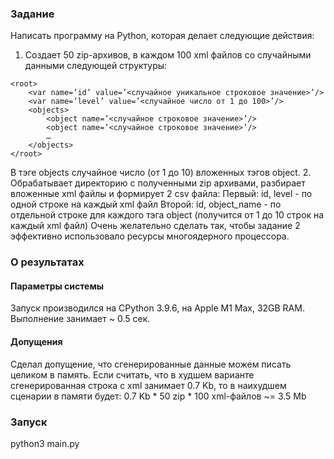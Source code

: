 ### Задание
Написать программу на Python, которая делает следующие действия:
1. Создает 50 zip-архивов, в каждом 100 xml файлов со случайными данными следующей структуры:
```
<root>
    <var name=’id’ value=’<случайное уникальное строковое значение>’/>
    <var name=’level’ value=’<случайное число от 1 до 100>’/>
    <objects>
        <object name=’<случайное строковое значение>’/>
        <object name=’<случайное строковое значение>’/>
        …
    </objects>
</root>
```

В тэге objects случайное число (от 1 до 10) вложенных тэгов object.
2. Обрабатывает директорию с полученными zip архивами, разбирает вложенные xml файлы и формирует 2 csv файла:
Первый: id, level - по одной строке на каждый xml файл
Второй: id, object_name - по отдельной строке для каждого тэга object (получится от 1 до 10 строк на каждый xml файл)
Очень желательно сделать так, чтобы задание 2 эффективно использовало ресурсы многоядерного процессора.

### О результатах
#### Параметры системы
Запуск производился на СPython 3.9.6, на Apple M1 Max, 32GB RAM. Выполнение занимает ~ 0.5 сек.
#### Допущения
Сделал допущение, что сгенерированные данные можем писать целиком в память. 
Если считать, что в худшем варианте сгенерированная строка с xml занимает 0.7 Kb,
то в наихудшем сценарии в памяти будет: 0.7 Kb * 50 zip * 100 xml-файлов ~= 3.5 Mb

### Запуск
python3 main.py 
